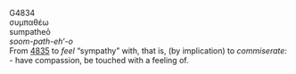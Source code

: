 G4834  
συμπαθέω  
sumpatheō  
*soom-path-eh‘-o*  
From [4835](g4835) to *feel* “sympathy” with, that is, (by implication)
to *commiserate:* - have compassion, be touched with a feeling of.  
